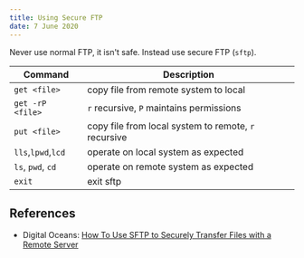 ```yaml
---
title: Using Secure FTP
date: 7 June 2020
---
```


Never use normal FTP, it isn't safe. Instead use secure FTP (`sftp`).

| Command           | Description                               |
|-------------------|-------------------------------------------|
| `get <file>`      | copy file from remote system to local     |
| `get -rP <file>`  | `r` recursive, `P` maintains permissions  |
| `put <file>`      | copy file from local system to remote, `r` recursive |
|`lls`,`lpwd`,`lcd` | operate on local system as expected       |
| `ls`, `pwd`, `cd` | operate on remote system as expected      |
| `exit`            | exit sftp                                 | 


## References

- Digital Oceans: [How To Use SFTP to Securely Transfer Files with a Remote Server](https://www.digitalocean.com/community/tutorials/how-to-use-sftp-to-securely-transfer-files-with-a-remote-server)
